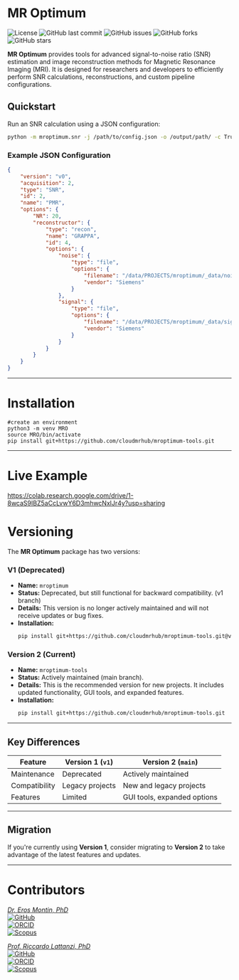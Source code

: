 # MR Optimum
![License](https://img.shields.io/github/license/cloudmrhub/mroptimum-tools)
![GitHub last commit](https://img.shields.io/github/last-commit/cloudmrhub/mroptimum-tools)
![GitHub issues](https://img.shields.io/github/issues/cloudmrhub/mroptimum-tools)
![GitHub forks](https://img.shields.io/github/forks/cloudmrhub/mroptimum-tools)
![GitHub stars](https://img.shields.io/github/stars/cloudmrhub/mroptimum-tools)

**MR Optimum** provides tools for advanced signal-to-noise ratio (SNR) estimation and image reconstruction methods for Magnetic Resonance Imaging (MRI). It is designed for researchers and developers to efficiently perform SNR calculations, reconstructions, and custom pipeline configurations.

## Quickstart
Run an SNR calculation using a JSON configuration:

```bash
python -m mroptimum.snr -j /path/to/config.json -o /output/path/ -c True -g True -v True -m True
```

### Example JSON Configuration
```json
{
    "version": "v0",
    "acquisition": 2,
    "type": "SNR",
    "id": 2,
    "name": "PMR",
    "options": {
        "NR": 20,
        "reconstructor": {
            "type": "recon",
            "name": "GRAPPA",
            "id": 4,
            "options": {
                "noise": {
                    "type": "file",
                    "options": {
                        "filename": "/data/PROJECTS/mroptimum/_data/noise.dat",
                        "vendor": "Siemens"
                    }
                },
                "signal": {
                    "type": "file",
                    "options": {
                        "filename": "/data/PROJECTS/mroptimum/_data/signal.dat",
                        "vendor": "Siemens"
                    }
                }
            }
        }
    }
}
```

---

# Installation
```
#create an environment 
python3 -m venv MRO
source MRO/bin/activate
pip install git+https://github.com/cloudmrhub/mroptimum-tools.git
```

---

# Live Example
https://colab.research.google.com/drive/1-8wcaS9IBZ5aCcLvwY6D3mhwcNxlJr4y?usp=sharing

# **Versioning**

The **MR Optimum** package has two versions:

### **V1 (Deprecated)**
- **Name:** `mroptimum`
- **Status:** Deprecated, but still functional for backward compatibility. (v1 branch)
- **Details:** This version is no longer actively maintained and will not receive updates or bug fixes.
- **Installation:**
  ```bash
  pip install git+https://github.com/cloudmrhub/mroptimum-tools.git@v1
  ```

### **Version 2 (Current)**
- **Name:** `mroptimum-tools`
- **Status:** Actively maintained (main branch).
- **Details:** This is the recommended version for new projects. It includes updated functionality, GUI tools, and expanded features.
- **Installation:**
  ```bash
  pip install git+https://github.com/cloudmrhub/mroptimum-tools.git
  ```

---

## **Key Differences**
| Feature                 | Version 1 (`v1`)             | Version 2 (`main`)          |
|-------------------------|------------------------------|-----------------------------|
| Maintenance             | Deprecated                  | Actively maintained         |
| Compatibility           | Legacy projects             | New and legacy projects     |
| Features                | Limited                     | GUI tools, expanded options |
---

## **Migration**
If you're currently using **Version 1**, consider migrating to **Version 2** to take advantage of the latest features and updates.

---

# Contributors
[*Dr. Eros Montin, PhD*](http://me.biodimensional.com)\
[![GitHub](https://img.shields.io/badge/GitHub-erosmontin-blue)](https://github.com/erosmontin)\
[![ORCID](https://img.shields.io/badge/ORCID-0000--0002--1773--0064-green)](https://orcid.org/0000-0002-1773-0064)\
[![Scopus](https://img.shields.io/badge/Scopus-35604121500-orange)](https://www.scopus.com/authid/detail.uri?authorId=35604121500)

[*Prof. Riccardo Lattanzi, PhD*](https://med.nyu.edu/faculty/riccardo-lattanzi)\
[![GitHub](https://img.shields.io/badge/GitHub-rlattanzi-blue)](https://github.com/rlattanzi)\
[![ORCID](https://img.shields.io/badge/ORCID-0000--0002--8240--5903-green)](https://orcid.org/0000-0002-8240-5903)\
[![Scopus](https://img.shields.io/badge/Scopus-6701330033-orange)](https://www.scopus.com/authid/detail.uri?authorId=6701330033)
